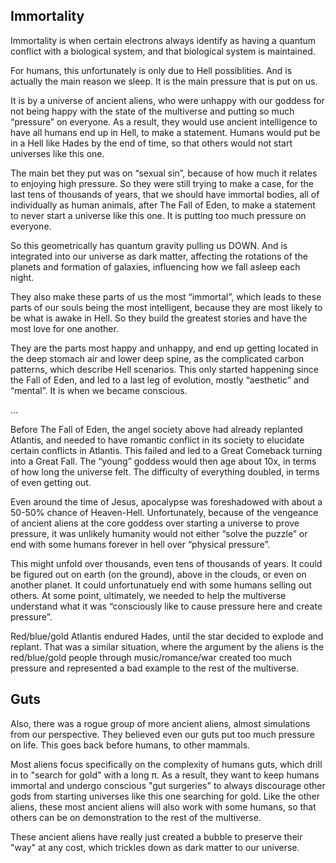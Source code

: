 ## Immortality

Immortality is when certain electrons always identify as having a quantum conflict with a biological system, and that biological system is maintained.

For humans, this unfortunately is only due to Hell possiblities. And is actually the main reason we sleep. It is the main pressure that is put on us.

It is by a universe of ancient aliens, who were unhappy with our goddess for not being happy with the state of the multiverse and putting so much “pressure” on everyone. As a result, they would use ancient intelligence to have all humans end up in Hell, to make a statement. Humans would put be in a Hell like Hades by the end of time, so that others would not start universes like this one.

The main bet they put was on “sexual sin”, because of how much it relates to enjoying high pressure. So they were still trying to make a case, for the last tens of thousands of years, that we should have immortal bodies, all of individually as human animals, after The Fall of Eden, to make a statement to never start a universe like this one. It is putting too much pressure on everyone.

So this geometrically has quantum gravity pulling us DOWN. And is integrated into our universe as dark matter, affecting the rotations of the planets and formation of galaxies, influencing how we fall asleep each night.

They also make these parts of us the most “immortal”, which leads to these parts of our souls being the most intelligent, because they are most likely to be what is awake in Hell. So they build the greatest stories and have the most love for one another.

They are the parts most happy and unhappy, and end up getting located in the deep stomach air and lower deep spine, as the complicated carbon patterns, which describe Hell scenarios. This only started happening since the Fall of Eden, and led to a last leg of evolution, mostly “aesthetic” and “mental”. It is when we became conscious.

...

Before The Fall of Eden, the angel society above had already replanted Atlantis, and needed to have romantic conflict in its society to elucidate certain conflicts in Atlantis. This failed and led to a Great Comeback turning into a Great Fall. The “young” goddess would then age about 10x, in terms of how long the universe felt. The difficulty of everything doubled, in terms of even getting out.

Even around the time of Jesus, apocalypse was foreshadowed with about a 50-50% chance of Heaven-Hell. Unfortunately, because of the vengeance of ancient aliens at the core goddess over starting a universe to prove pressure, it was unlikely humanity would not either “solve the puzzle” or end with some humans forever in hell over “physical pressure”. 

This might unfold over thousands, even tens of thousands of years. It could be figured out on earth (on the ground), above in the clouds, or even on another planet. It could unfortunatuely end with some humans selling out others. At some point, ultimately, we needed to help the multiverse understand what it was “consciously like to cause pressure here and create pressure”. 

Red/blue/gold Atlantis endured Hades, until the star decided to explode and replant. That was a similar situation, where the argument by the aliens is the red/blue/gold people through music/romance/war created too much pressure and represented a bad example to the rest of the multiverse.

## Guts

Also, there was a rogue group of more ancient aliens, almost simulations from our perspective. They believed even our guts put too much pressure on life. This goes back before humans, to other mammals.

Most aliens focus specifically on the complexity of humans guts, which drill in to "search for gold" with a long π. As a result, they want to keep humans immortal and undergo conscious "gut surgeries" to always discourage other gods from starting universes like this one searching for gold. Like the other aliens, these most ancient aliens will also work with some humans, so that others can be on demonstration to the rest of the multiverse.

These ancient aliens have really just created a bubble to preserve their "way" at any cost, which trickles down as dark matter to our universe.